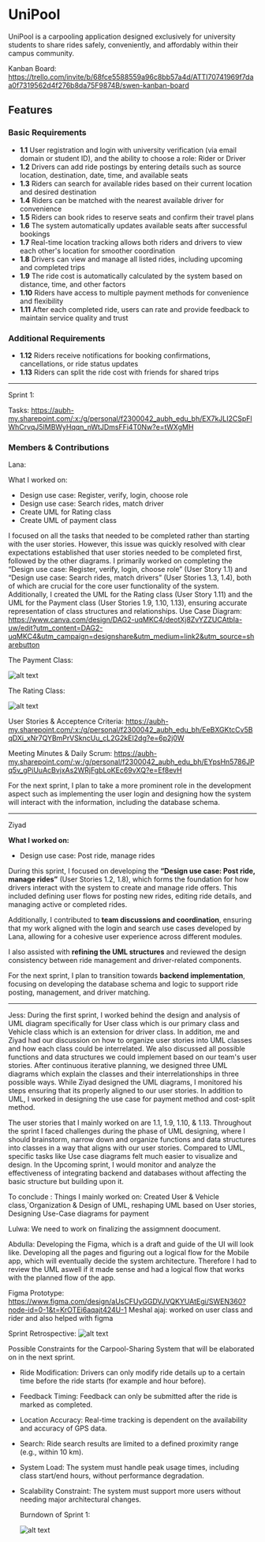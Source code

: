 # UniPool

UniPool is a carpooling application designed exclusively for university students to share rides safely, conveniently, and affordably within their campus community.

Kanban Board: https://trello.com/invite/b/68fce5588559a96c8bb57a4d/ATTI70741969f7daa0f7319562d4f276b8da75F9874B/swen-kanban-board 

## Features

### Basic Requirements

- **1.1** User registration and login with university verification (via email domain or student ID), and the ability to choose a role: Rider or Driver
- **1.2** Drivers can add ride postings by entering details such as source location, destination, date, time, and available seats
- **1.3** Riders can search for available rides based on their current location and desired destination
- **1.4** Riders can be matched with the nearest available driver for convenience
- **1.5** Riders can book rides to reserve seats and confirm their travel plans
- **1.6** The system automatically updates available seats after successful bookings
- **1.7** Real-time location tracking allows both riders and drivers to view each other's location for smoother coordination
- **1.8** Drivers can view and manage all listed rides, including upcoming and completed trips
- **1.9** The ride cost is automatically calculated by the system based on distance, time, and other factors
- **1.10** Riders have access to multiple payment methods for convenience and flexibility
- **1.11** After each completed ride, users can rate and provide feedback to maintain service quality and trust

### Additional Requirements

- **1.12** Riders receive notifications for booking confirmations, cancellations, or ride status updates
- **1.13** Riders can split the ride cost with friends for shared trips

---
Sprint 1: 

Tasks: https://aubh-my.sharepoint.com/:x:/g/personal/f2300042_aubh_edu_bh/EX7kJLI2CSpFlWhCrvqJ5IMBWyHqqn_nWtJDmsFFi4T0Nw?e=tWXgMH

### Members & Contributions

Lana: 

What I worked on:  
- Design use case: Register, verify, login, choose role 
- Design use case: Search rides, match driver 
 - Create UML for Rating class 
 - Create UML of payment class

I focused on all the tasks that needed to be completed rather than starting with the user stories. However, this issue was quickly resolved with clear expectations established that user stories needed to be completed first, followed by the other diagrams. I primarily worked on completing the “Design use case: Register, verify, login, choose role” (User Story 1.1) and “Design use case: Search rides, match drivers” (User Stories 1.3, 1.4), both of which are crucial for the core user functionality of the system. Additionally, I created the UML for the Rating class (User Story 1.11) and the UML for the Payment class (User Stories 1.9, 1.10, 1.13), ensuring accurate representation of class structures and relationships.
Use Case Diagram: https://www.canva.com/design/DAG2-uqMKC4/deotXj8ZvYZZUCAtbIa-uw/edit?utm_content=DAG2-uqMKC4&utm_campaign=designshare&utm_medium=link2&utm_source=sharebutton

The Payment Class:

![alt text](https://github.com/devZiyad/UniPool/blob/main/Screenshot%202025-10-27%20134154.png)

The Rating Class:

![alt text](https://github.com/devZiyad/UniPool/blob/main/Screenshot%202025-10-27%20135240.png) 

User Stories & Acceptence Criteria: 
https://aubh-my.sharepoint.com/:x:/g/personal/f2300042_aubh_edu_bh/EeBXGKtcCv5BqDXi_xNr7QYBmPrVSkncUu_cL2G2kEI2dg?e=6p2j0W 

Meeting Minutes & Daily Scrum: https://aubh-my.sharepoint.com/:w:/g/personal/f2300042_aubh_edu_bh/EYpsHn5786JPq5v_gPiUuAcBvjxAs2WRjFgbLoKEc69vXQ?e=Ef8evH

For the next sprint, I plan to take a more prominent role in the development aspect such as implementing the user login and designing how the system will interact with the information, including the database schema. 

---

Ziyad

**What I worked on:**  
- Design use case: Post ride, manage rides  

During this sprint, I focused on developing the **“Design use case: Post ride, manage rides”** (User Stories 1.2, 1.8), which forms the foundation for how drivers interact with the system to create and manage ride offers. This included defining user flows for posting new rides, editing ride details, and managing active or completed rides.

Additionally, I contributed to **team discussions and coordination**, ensuring that my work aligned with the login and search use cases developed by Lana, allowing for a cohesive user experience across different modules.

I also assisted with **refining the UML structures** and reviewed the design consistency between ride management and driver-related components.

For the next sprint, I plan to transition towards **backend implementation**, focusing on developing the database schema and logic to support ride posting, management, and driver matching.

---

Jess: 
During the first sprint, I worked behind the design and analysis of UML diagram specifically for User class which is our primary class and Vehicle class which is an extension for driver class. In addition, me and Ziyad had our discussion on how to organize user stories into UML classes and how each class could be interrelated. We also discussed all possible functions and data structures we could implement based on our team's user stories. After continuous iterative planning, we designed three UML diagrams which explain the classes and their interrelationships in three possible ways. While Ziyad designed the UML diagrams, I monitored his steps ensuring that its properly aligned to our user stories. In addition to UML, I worked in designing the use case for payment method and cost-split method. 

The user stories that I mainly worked on are 1.1, 1.9, 1.10, & 1.13. Throughout the sprint I faced challenges during the phase of UML designing, where I should brainstorm, narrow down and organize functions and data structures into classes in a way that aligns with our user stories. Compared to UML, specific tasks like Use case diagrams felt much easier to visualize and design. In the Upcoming sprint, I would monitor and analyze the effectiveness of integrating backend and databases without affecting the basic structure but building upon it.

To conclude : Things I mainly worked on: Created User & Vehicle class,`Organization & Design of UML, reshaping UML based on User stories, Designing Use-Case diagrams for payment

Lulwa: We need to work on finalizing the assigmnent doocument.

Abdulla: Developing the Figma, which is a draft and guide of the UI will look like. Developing all the pages and figuring out a logical flow for the Mobile app, which will eventually decide the system architecture. Therefore I had to review the UML aswell if it made sense and had a logical flow that works with the planned flow of the app.


Figma Prototype: https://www.figma.com/design/aUsCFUyGGDVJVQKYUAtEgi/SWEN360?node-id=0-1&t=KrOTEi6aqajt424U-1 
Meshal ajaj: worked on user class and rider and also helped with figma 


Sprint Retrospective: ![alt text](https://github.com/devZiyad/UniPool/blob/main/Screenshot%202025-10-27%20142732.png)

Possible Constraints for the Carpool-Sharing System that will be elaborated on in the next sprint. 
- Ride Modification: Drivers can only modify ride details up to a certain time before the ride starts (for example and hour before).  
- Feedback Timing: Feedback can only be submitted after the ride is marked as completed.  
- Location Accuracy: Real-time tracking is dependent on the availability and accuracy of GPS data. 
- Search: Ride search results are limited to a defined proximity range (e.g., within 10 km). 
- System Load: The system must handle peak usage times, including class start/end hours, without performance degradation. 
- Scalability Constraint: The system must support more users without needing major architectural changes.

  Burndown of Sprint 1:
  
  ![alt text](https://github.com/devZiyad/UniPool/blob/main/Burndown%20.png)





